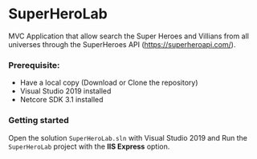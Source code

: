 # SuperHeroLab
MVC Application that allow search the Super Heroes and Villians from all universes through the SuperHeroes API (https://superheroapi.com/).

### Prerequisite:

* Have a local copy (Download or Clone the repository)
* Visual Studio 2019 installed
* Netcore SDK 3.1 installed

### Getting started

Open the solution ```SuperHeroLab.sln``` with Visual Studio 2019 and Run the ```SuperHeroLab``` project with the **IIS Express** option.
